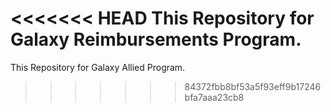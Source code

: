 <<<<<<< HEAD
This Repository for Galaxy Reimbursements Program.
=======
This Repository for Galaxy Allied Program.
>>>>>>> 84372fbb8bf53a5f93eff9b17246bfa7aaa23cb8
